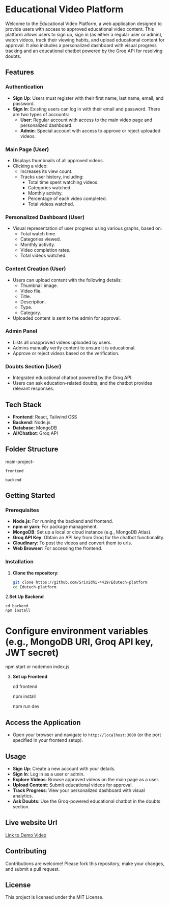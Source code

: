 
# Educational Video Platform

Welcome to the Educational Video Platform, a web application designed to provide users with access to approved educational video content. This platform allows users to sign up, sign in (as either a regular user or admin), watch videos, track their viewing habits, and upload educational content for approval. It also includes a personalized dashboard with visual progress tracking and an educational chatbot powered by the Groq API for resolving doubts.

## Features

### Authentication
- **Sign Up**: Users must register with their first name, last name, email, and password.
- **Sign In**: Existing users can log in with their email and password. There are two types of accounts:
  - **User**: Regular account with access to the main video page and personalized dashboard.
  - **Admin**: Special account with access to approve or reject uploaded videos.

### Main Page (User)
- Displays thumbnails of all approved videos.
- Clicking a video:
  - Increases its view count.
  - Tracks user history, including:
    - Total time spent watching videos.
    - Categories watched.
    - Monthly activity.
    - Percentage of each video completed.
    - Total videos watched.

### Personalized Dashboard (User)
- Visual representation of user progress using various graphs, based on:
  - Total watch time.
  - Categories viewed.
  - Monthly activity.
  - Video completion rates.
  - Total videos watched.

### Content Creation (User)
- Users can upload content with the following details:
  - Thumbnail image.
  - Video file.
  - Title.
  - Description.
  - Type.
  - Category.
- Uploaded content is sent to the admin for approval.

### Admin Panel
- Lists all unapproved videos uploaded by users.
- Admins manually verify content to ensure it is educational.
- Approve or reject videos based on the verification.

### Doubts Section (User)
- Integrated educational chatbot powered by the Groq API.
- Users can ask education-related doubts, and the chatbot provides relevant responses.

## Tech Stack
- **Frontend**: React, Tailwind CSS
- **Backend**: Node.js
- **Database**: MongoDB
- **AI/Chatbot**: Groq API

## Folder Structure
main-project-

    frontend
  
    backend

## Getting Started

### Prerequisites
- **Node.js**: For running the backend and frontend.
- **npm or yarn**: For package management.
- **MongoDB**: Set up a local or cloud instance (e.g., MongoDB Atlas).
- **Groq API Key**: Obtain an API key from Groq for the chatbot functionality.
- **Cloudinary**: To post the videos and convert them to urls.
- **Web Browser**: For accessing the frontend.

### Installation
1. **Clone the repository**:
   ```bash
   git clone https://github.com/Srinidhi-4419/Edutech-platform
   cd Edutech-platform
2.**Set Up Backend**

    cd backend
    npm install
# Configure environment variables (e.g., MongoDB URI, Groq API key, JWT secret)
npm start or nodemon index.js

3. **Set up Frontend**
   
     cd frontend
   
     npm install
   
     npm run dev
   
## Access the Application
- Open your browser and navigate to `http://localhost:3000` (or the port specified in your frontend setup).

## Usage
- **Sign Up**: Create a new account with your details.
- **Sign In**: Log in as a user or admin.
- **Explore Videos**: Browse approved videos on the main page as a user.
- **Upload Content**: Submit educational videos for approval.
- **Track Progress**: View your personalized dashboard with visual analytics.
- **Ask Doubts**: Use the Groq-powered educational chatbot in the doubts section.
## Live website Url
[Link to Demo Video](frontend-9ox1wq4vb-kulkarnisrinidhi85-gmailcoms-projects.vercel.app)
 ## Contributing
Contributions are welcome! Please fork this repository, make your changes, and submit a pull request.

## License
This project is licensed under the MIT License.
